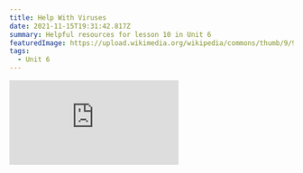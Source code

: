 ```yaml
---
title: Help With Viruses
date: 2021-11-15T19:31:42.817Z
summary: Helpful resources for lesson 10 in Unit 6
featuredImage: https://upload.wikimedia.org/wikipedia/commons/thumb/9/94/Coronavirus._SARS-CoV-2.png/220px-Coronavirus._SARS-CoV-2.png
tags:
  - Unit 6
---
```

<div class="youtube-container"><iframe class="responsive-iframe" src="https://www.youtube.com/embed/8FqlTslU22s" frameborder="0" allow="accelerometer; autoplay; clipboard-write; encrypted-media; gyroscope; picture-in-picture" allowfullscreen></iframe></div>